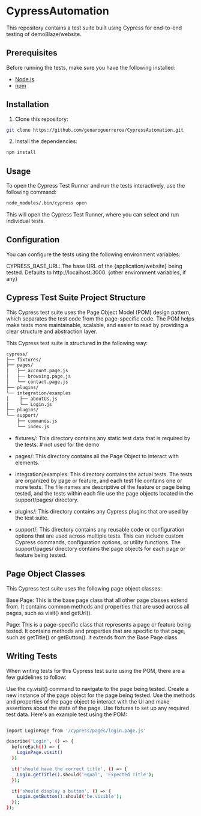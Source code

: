 # CypressAutomation


This repository contains a test suite built using Cypress for end-to-end testing of demoBlaze/website.

## Prerequisites

Before running the tests, make sure you have the following installed:

- <a href="https://nodejs.org/" target="_new">Node.js</a>
- <a href="https://www.npmjs.com/" target="_new">npm</a>

## Installation
1. Clone this repository:

 ~~~sh
git clone https://github.com/genaroguerreroa/CypressAutomation.git
 ~~~
 
2. Install the dependencies:

~~~sh
npm install
~~~


## Usage 

To open the Cypress Test Runner and run the tests interactively, use the following command:

~~~sh
node_modules/.bin/cypress open
~~~

This will open the Cypress Test Runner, where you can select and run individual tests.

## Configuration
You can configure the tests using the following environment variables:

CYPRESS_BASE_URL: The base URL of the {application/website} being tested. Defaults to http://localhost:3000.
{other environment variables, if any}

## Cypress Test Suite Project Structure

This Cypress test suite uses the Page Object Model (POM) design pattern, which separates the test code from the page-specific code. The POM helps make tests more maintainable, scalable, and easier to read by providing a clear structure and abstraction layer.

This Cypress test suite is structured in the following way:

~~~sh
cypress/
├── fixtures/
├── pages/
│   ├── account.page.js
│   ├── browsing.page.js
│   └── contact.page.js
├── plugins/
└── integration/examples
│    ├── aboutUs.js
│    └── Login.js
├── plugins/
└── support/
    ├── commands.js
    └── index.js
~~~

- fixtures/: This directory contains any static test data that is required by the tests. # not used for the demo

- pages/: This directory contains all the Page Object to interact with elements.

- integration/examples: This directory contains the actual tests. The tests are organized by page or feature, and each test file contains one or more tests. The file names are descriptive of the feature or page being tested, and the tests within each file use the page objects located in the support/pages/ directory.

- plugins/: This directory contains any Cypress plugins that are used by the test suite.

- support/: This directory contains any reusable code or configuration options that are used across multiple tests. This can include custom Cypress commands, configuration options, or utility functions. The support/pages/ directory contains the page objects for each page or feature being tested.

## Page Object Classes
This Cypress test suite uses the following page object classes:

Base Page: This is the base page class that all other page classes extend from. It contains common methods and properties that are used across all pages, such as visit() and getUrl().

Page: This is a page-specific class that represents a page or feature being tested. It contains methods and properties that are specific to that page, such as getTitle() or getButton(). It extends from the Base Page class.

## Writing Tests
When writing tests for this Cypress test suite using the POM, there are a few guidelines to follow:

Use the cy.visit() command to navigate to the page being tested.
Create a new instance of the page object for the page being tested.
Use the methods and properties of the page object to interact with the UI and make assertions about the state of the page.
Use fixtures to set up any required test data.
Here's an example test using the POM:

~~~sh

import LoginPage from '/cypress/pages/login.page.js'

describe('Login', () => {
  beforeEach(() => {
    LoginPage.visit()
  })

  it('should have the correct title', () => {
    Login.getTitle().should('equal', 'Expected Title');
  });

  it('should display a button', () => {
    Login.getButton().should('be.visible');
  });
});
~~~
